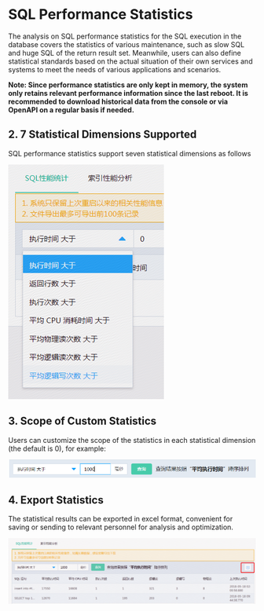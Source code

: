 # SQL Performance Statistics
The analysis on SQL performance statistics for the SQL execution in the database covers the statistics of various maintenance, such as slow SQL and huge SQL of the return result set. Meanwhile, users can also define statistical standards based on the actual situation of their own services and systems to meet the needs of various applications and scenarios.

**Note: Since performance statistics are only kept in memory, the system only retains relevant performance information since the last reboot. It is recommended to download historical data from the console or via OpenAPI on a regular basis if needed.**

## 2. 7 Statistical Dimensions Supported
SQL performance statistics support seven statistical dimensions as follows

![SQL Performance1](../../../image/RDS/SQL-Performance-1.png)

## 3. Scope of Custom Statistics
Users can customize the scope of the statistics in each statistical dimension (the default is 0), for example:

![SQL Performance 2](../../../image/RDS/SQL-Performance-2.png)


## 4. Export Statistics
The statistical results can be exported in excel format, convenient for saving or sending to relevant personnel for analysis and optimization.

![SQL Performance 3](../../../image/RDS/SQL-Performance-3.png)

